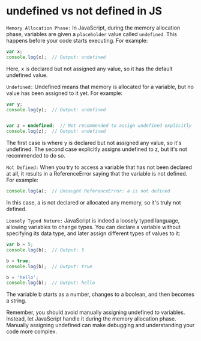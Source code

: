 # undefined vs not defined in JS

`Memory Allocation Phase:`
In JavaScript, during the memory allocation phase, variables are given a `placeholder` value called `undefined`. This happens before your code starts executing. For example:

```javascript
var x;
console.log(x);  // Output: undefined
```
Here, x is declared but not assigned any value, so it has the default undefined value.

`Undefined:`
Undefined means that memory is allocated for a variable, but no value has been assigned to it yet. For example:

```javascript
var y;
console.log(y);  // Output: undefined


var z = undefined;  // Not recommended to assign undefined explicitly
console.log(z);  // Output: undefined
```
The first case is where y is declared but not assigned any value, so it's undefined. The second case explicitly assigns undefined to z, but it's not recommended to do so.

`Not Defined:`
When you try to access a variable that has not been declared at all, it results in a ReferenceError saying that the variable is not defined. For example:

```javascript
console.log(a);  // Uncaught ReferenceError: a is not defined
```
In this case, a is not declared or allocated any memory, so it's truly not defined.

`Loosely Typed Nature:`
JavaScript is indeed a loosely typed language, allowing variables to change types. You can declare a variable without specifying its data type, and later assign different types of values to it:

```javascript
var b = 5;
console.log(b);  // Output: 5

b = true;
console.log(b);  // Output: true

b = 'hello';
console.log(b);  // Output: hello
```
The variable b starts as a number, changes to a boolean, and then becomes a string.

Remember, you should avoid manually assigning undefined to variables. Instead, let JavaScript handle it during the memory allocation phase. Manually assigning undefined can make debugging and understanding your code more complex.
